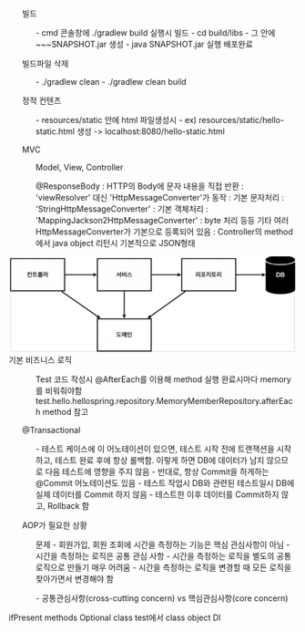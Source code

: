 <ol>
    빌드
    <ul>
    - cmd 콘솔창에 ./gradlew build 실행시 빌드
    - cd build/libs
    - 그 안에 ~~~SNAPSHOT.jar 생성
    - java SNAPSHOT.jar 실행 배포완료
    </ul>
</ol>
<ol>
    빌드파일 삭제
    <ul>
    - ./gradlew clean 
    - ./gradlew clean build
    </ul>
</ol>
<ol>
    정적 컨텐츠
    <ul>
    - resources/static 안에 html 파일생성시
    - ex) resources/static/hello-static.html 생성 -> localhost:8080/hello-static.html
    </ul>
</ol>
<ol>
    MVC
    <ul>
    Model, View, Controller
    </ul>
    <ul>
    @ResponseBody
    : HTTP의 Body에 문자 내용을 직접 반환
    : 'viewResolver' 대신 'HttpMessageConverter'가 동작
    : 기본 문자처리 : 'StringHttpMessageConverter'
    : 기본 객체처리 : 'MappingJackson2HttpMessageConverter'
    : byte 처리 등등 기타 여러 HttpMessageConverter가 기본으로 등록되어 있음
    : Controller의 method에서 java object 리턴시 기본적으로 JSON형태
    </ul>
</ol>


![img.png](img.png)
기본 비즈니스 로직

<ol>
    <ul>
        Test 코드 작성시
        @AfterEach를 이용해 method 실행 완료시마다 memory를 비워줘야함
        test.hello.hellospring.repository.MemoryMemberRepository.afterEach method 참고
    </ul>
</ol>

<ol>
    @Transactional
    <ul>
    - 테스트 케이스에 이 어노테이션이 있으면,
    테스트 시작 전에 트랜잭션을 시작하고,
    테스트 완료 후에 항상 롤백함.
    이렇게 하면 DB에 데이터가 남지 않으므로 다음 테스트에 영향을 주지 않음
    - 반대로, 항상 Commit을 하게하는 @Commit 어노테이션도 있음
    - 테스트 작업시 DB와 관련된 테스트일시
    DB에 실제 데이터를 Commit 하지 않음
    - 테스트한 이후 데이터를 Commit하지 않고, Rollback 함 
    </ul>
</ol>
<ol>
    AOP가 필요한 상황
    <ul>
    문제
    - 회원가입, 회원 조회에 시간을 측정하는 기능은 핵심 관심사항이 아님
    - 시간을 측정하는 로직은 공통 관심 사항
    - 시간을 측정하는 로직을 별도의 공통 로직으로 만들기 매우 어려움
    - 시간을 측정하는 로직을 변경할 때 모든 로직을 찾아가면서 변경해야 함
    </ul>
    <ul>
    - 공통관심사항(cross-cutting concern) vs 핵심관심사항(core concern)
    </ul>
</ol>
ifPresent methods
Optional class
test에서 class object DI